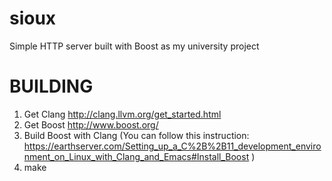 sioux
=====
Simple HTTP server built with Boost as my university project

BUILDING
=====
1. Get Clang http://clang.llvm.org/get_started.html
2. Get Boost http://www.boost.org/ 
3. Build Boost with Clang (You can follow this instruction: https://earthserver.com/Setting_up_a_C%2B%2B11_development_environment_on_Linux_with_Clang_and_Emacs#Install_Boost ) 
4. make
